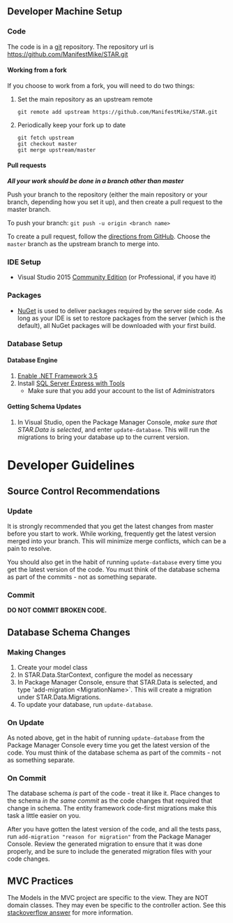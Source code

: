 ## Developer Machine Setup

### Code
The code is in a [git](https://git-scm.com/) repository.  The repository url is https://github.com/ManifestMike/STAR.git

#### Working from a fork
If you choose to work from a fork, you will need to do two things:
1. Set the main repository as an upstream remote
	```
	git remote add upstream https://github.com/ManifestMike/STAR.git
	```
1. Periodically keep your fork up to date
	```
	git fetch upstream
	git checkout master
	git merge upstream/master
	```

#### Pull requests
_**All your work should be done in a branch other than master**_

Push your branch to the repository (either the main repository or your branch, depending how you set it up), and then create a pull request to the master branch.

To push your branch: `git push -u origin <branch name>`

To create a pull request, follow the [directions from GitHub](https://help.github.com/articles/creating-a-pull-request/).  Choose the `master` branch as the upstream branch to merge into.

### IDE Setup
- Visual Studio 2015 [Community Edition](https://www.visualstudio.com/) (or Professional, if you have it)

### Packages
- [NuGet](http://www.nuget.org) is used to deliver packages required by the server side code.  As long as your IDE is set to restore packages from the server (which is the default), all NuGet packages will be downloaded with your first build.

### Database Setup

#### Database Engine
1. [Enable .NET Framework 3.5](https://msdn.microsoft.com/en-us/library/hh506443(v=vs.110).aspx)
1. Install [SQL Server Express with Tools](http://www.microsoft.com/en-us/server-cloud/products/sql-server-editions/sql-server-express.aspx)
	- Make sure that you add your account to the list of Administrators

#### Getting Schema Updates
1. In Visual Studio, open the Package Manager Console, *make sure that STAR.Data is selected*, and enter `update-database`.  This will run the migrations to bring your database up to the current version.

# Developer Guidelines
## Source Control Recommendations
### Update
It is strongly recommended that you get the latest changes from master before you start to work.  While working, frequently get the latest version merged into your branch.  This will minimize merge conflicts, which can be a pain to resolve.

You should also get in the habit of running `update-database` every time you get the latest version of the code.  You must think of the database schema as part of the commits - not as something separate.

### Commit
**DO NOT COMMIT BROKEN CODE.**

## Database Schema Changes
### Making Changes
1. Create your model class
1. In STAR.Data.StarContext, configure the model as necessary
1. In Package Manager Console, ensure that STAR.Data is selected, and type 'add-migration &lt;MigrationName&gt;`.  This will create a migration under STAR.Data.Migrations.
1. To update your database, run `update-database`.

### On Update
As noted above, get in the habit of running `update-database` from the Package Manager Console every time you get the latest version of the code.  You must think of the database schema as part of the commits - not as something separate.

### On Commit
The database schema *is* part of the code - treat it like it.  Place changes to the schema *in the same commit* as the code changes that required that change in schema.  The entity framework code-first migrations make this task a little easier on you.

After you have gotten the latest version of the code, and all the tests pass, run `add-migration "reason for migration"` from the Package Manager Console.  Review the generated migration to ensure that it was done properly, and be sure to include the generated migration files with your code changes.

## MVC Practices
The Models in the MVC project are specific to the view.  They are NOT domain classes.  They may even be specific to the controller action.  See this [stackoverflow answer](http://stackoverflow.com/questions/7735635/real-example-of-tryupdatemodel-asp-net-mvc-3/7777059#7777059) for more information.
